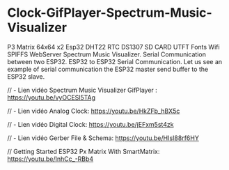 # Clock-GifPlayer-Spectrum-Music-Visualizer
P3 Matrix 64x64 x2 Esp32 DHT22 RTC DS1307 SD CARD UTFT Fonts Wifi SPIFFS WebServer Spectrum Music Visualizer. 
Serial Communication between two ESP32.
ESP32 to ESP32 Serial Communication. Let us see an example of serial communication the ESP32 master send buffer to the ESP32 slave.

// - Lien vidéo Spectrum Music Visualizer GifPlayer : https://youtu.be/vyOCESl5TAg

// - Lien vidéo Analog Clock: https://youtu.be/HkZFb_hBX5c

// - Lien vidéo Digital Clock: https://youtu.be/jEFxm5st4zk

// - Lien vidéo Gerber File & Schema: https://youtu.be/HIsI88rf6HY

// Getting Started ESP32 Px Matrix With SmartMatrix:  https://youtu.be/InhCc_-RBb4

